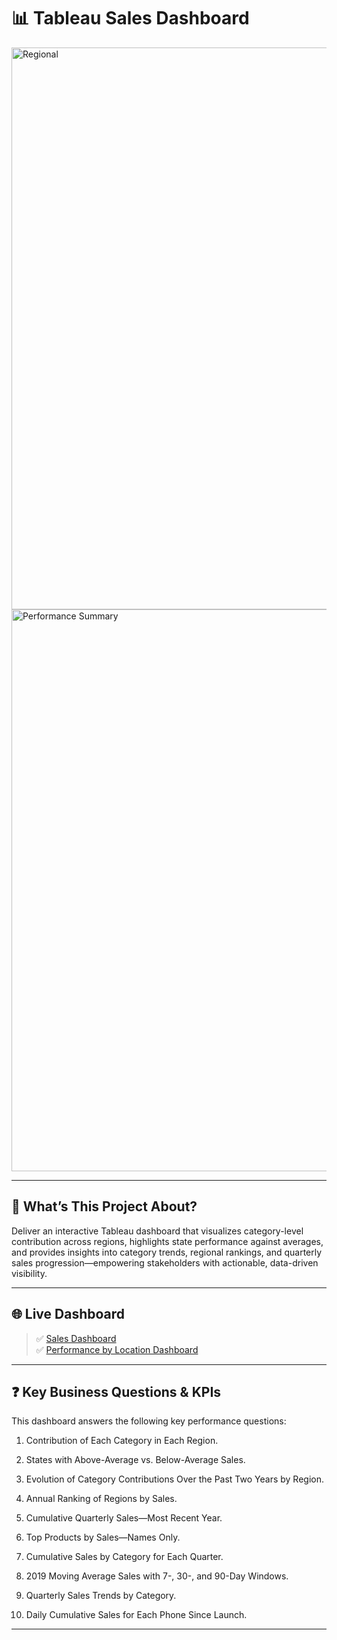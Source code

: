 # 📊 Tableau Sales Dashboard
<img width="1499" height="899" alt="Regional" src="https://github.com/user-attachments/assets/ff59e109-5268-4620-adc1-f4d6017795f0" />

<img width="1499" height="899" alt="Performance Summary" src="https://github.com/user-attachments/assets/08751b14-48c5-4e5c-86d3-625e26e06506" />

---

## 👀 What’s This Project About?

Deliver an interactive Tableau dashboard that visualizes category-level contribution across regions, highlights state performance against averages, and provides insights into category trends, regional rankings, and quarterly sales progression—empowering stakeholders with actionable, data-driven visibility.

---

## 🌐 Live Dashboard

  > ✅ [Sales Dashboard](https://public.tableau.com/views/TableCalculation_17548913713240/PerformanceSummary?:language=en-US&publish=yes&:sid=&:redirect=auth&:display_count=n&:origin=viz_share_link)  
  > ✅ [Performance by Location Dashboard](https://public.tableau.com/views/TableCalculation_17548913713240/Regional?:language=en-US&publish=yes&:sid=&:redirect=auth&:display_count=n&:origin=viz_share_link)

---

## ❓ Key Business Questions & KPIs

This dashboard answers the following key performance questions:

1. Contribution of Each Category in Each Region.

2. States with Above-Average vs. Below-Average Sales.

3. Evolution of Category Contributions Over the Past Two Years by Region.

4. Annual Ranking of Regions by Sales.

5. Cumulative Quarterly Sales—Most Recent Year.

6. Top Products by Sales—Names Only.

7. Cumulative Sales by Category for Each Quarter.

8. 2019 Moving Average Sales with 7-, 30-, and 90-Day Windows.

9. Quarterly Sales Trends by Category.

10. Daily Cumulative Sales for Each Phone Since Launch.

---

